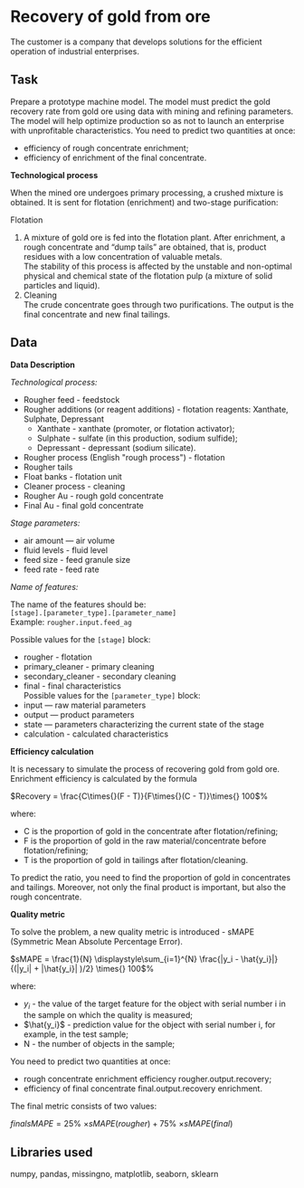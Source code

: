 # Recovery of gold from ore
The customer is a company that develops solutions for the efficient operation of industrial enterprises.

## Task
Prepare a prototype machine model. The model must predict the gold recovery rate from gold ore using data with mining and refining parameters.
The model will help optimize production so as not to launch an enterprise with unprofitable characteristics.
You need to predict two quantities at once:  
- efficiency of rough concentrate enrichment;  
- efficiency of enrichment of the final concentrate.  

**Technological process**  

When the mined ore undergoes primary processing, a crushed mixture is obtained. It is sent for flotation (enrichment) and two-stage purification:

Flotation  
1. A mixture of gold ore is fed into the flotation plant. After enrichment, a rough concentrate and “dump tails” are obtained, that is, product residues with a low concentration of valuable metals.  
The stability of this process is affected by the unstable and non-optimal physical and chemical state of the flotation pulp (a mixture of solid particles and liquid).
2. Cleaning  
The crude concentrate goes through two purifications. The output is the final concentrate and new final tailings.  

## Data

**Data Description**  

*Technological process:*  
- Rougher feed - feedstock  
- Rougher additions (or reagent additions) - flotation reagents: Xanthate, Sulphate, Depressant  
    - Xanthate - xanthate (promoter, or flotation activator);  
    - Sulphate - sulfate (in this production, sodium sulfide);  
    - Depressant - depressant (sodium silicate).  
- Rougher process (English "rough process") - flotation  
- Rougher tails  
- Float banks - flotation unit  
- Cleaner process - cleaning  
- Rougher Au - rough gold concentrate  
- Final Au - final gold concentrate  

*Stage parameters:*  
- air amount — air volume  
- fluid levels - fluid level  
- feed size - feed granule size  
- feed rate - feed rate  

*Name of features:*  

The name of the features should be:  
`[stage].[parameter_type].[parameter_name]`  
Example: `rougher.input.feed_ag`  

Possible values for the `[stage]` block:  
- rougher - flotation  
- primary_cleaner - primary cleaning  
- secondary_cleaner - secondary cleaning  
- final - final characteristics  
Possible values for the `[parameter_type]` block:  
- input — raw material parameters  
- output — product parameters  
- state — parameters characterizing the current state of the stage  
- calculation - calculated characteristics  

**Efficiency calculation**  

It is necessary to simulate the process of recovering gold from gold ore.  
Enrichment efficiency is calculated by the formula  

$Recovery = \frac{C\times{}(F - T)}{F\times{}(C - T)}\times{} 100$%  

where:
- C is the proportion of gold in the concentrate after flotation/refining;  
- F is the proportion of gold in the raw material/concentrate before flotation/refining;  
- T is the proportion of gold in tailings after flotation/cleaning.  

To predict the ratio, you need to find the proportion of gold in concentrates and tailings. Moreover, not only the final product is important, but also the rough concentrate.  

**Quality metric**

To solve the problem, a new quality metric is introduced - sMAPE (Symmetric Mean Absolute Percentage Error).

$sMAPE = \frac{1}{N} \displaystyle\sum_{i=1}^{N} \frac{|y_i - \hat{y_i}|}{(|y_i| + |\hat{y_i}| )/2} \times{} 100$%

where:  
- $y_i$ - the value of the target feature for the object with serial number i in the sample on which the quality is measured;  
- $\hat{y_i}$ - prediction value for the object with serial number i, for example, in the test sample;  
- N - the number of objects in the sample;  

You need to predict two quantities at once:  
- rough concentrate enrichment efficiency rougher.output.recovery;  
- efficiency of final concentrate final.output.recovery enrichment.  

The final metric consists of two values:  

$final sMAPE = 25$% $\times{} sMAPE(rougher) + 75$% $\times{} sMAPE(final)$

## Libraries used  
numpy, pandas, missingno, matplotlib, seaborn, sklearn
